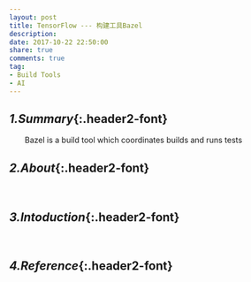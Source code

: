 ```yaml
---
layout: post
title: TensorFlow --- 构建工具Bazel
description: 
date: 2017-10-22 22:50:00
share: true
comments: true
tag:
- Build Tools
- AI
---
```

## *1.Summary*{:.header2-font}
&emsp;&emsp;Bazel is a build tool which coordinates builds and runs tests
## *2.About*{:.header2-font}
&emsp;&emsp;
## *3.Intoduction*{:.header2-font}
&emsp;&emsp;
## *4.Reference*{:.header2-font}
